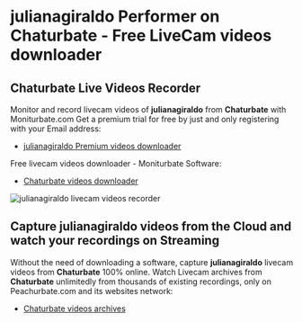 # julianagiraldo Performer on Chaturbate - Free LiveCam videos downloader

## Chaturbate Live Videos Recorder

Monitor and record livecam videos of **julianagiraldo** from **Chaturbate** with Moniturbate.com
Get a premium trial for free by just and only registering with your Email address:
* [julianagiraldo Premium videos downloader](https://moniturbate.com/request-demo-licence-key.html)

Free livecam videos downloader - Moniturbate Software:
* [Chaturbate videos downloader](https://moniturbate.com/moniturbate-download-software.html)

![julianagiraldo livecam videos recorder](https://peachurnet.com/templates/moniturbate-software.png)


## Capture julianagiraldo videos from the Cloud and watch your recordings on Streaming

Without the need of downloading a software, capture **julianagiraldo** livecam videos from **Chaturbate** 100% online.
Watch Livecam archives from **Chaturbate** unlimitedly from thousands of existing recordings, only on Peachurbate.com and its websites network:
* [Chaturbate videos archives](https://peachurnet.com/)